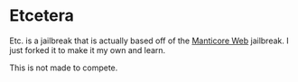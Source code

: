 # Etcetera
Etc. is a jailbreak that is actually based off of the [Manticore Web](https://github.com/RPwnage/pwn-my "PwnMy by The Manticore Team") jailbreak. I just forked it to make it my own and learn.

This is not made to compete.
